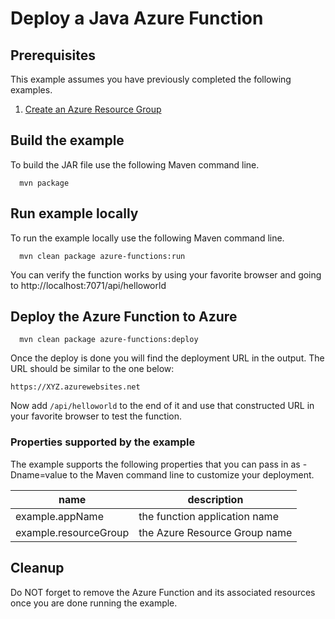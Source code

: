 
# Deploy a Java Azure Function

## Prerequisites

This example assumes you have previously completed the following examples.

1. [Create an Azure Resource Group](../resourcegroup-create/README.md)

## Build the example

To build the JAR file use the following Maven command line.

````shell
  mvn package
````

## Run example locally

To run the example locally use the following Maven command line.

````shell
  mvn clean package azure-functions:run
````

You can verify the function works by using your favorite browser and going
to  http://localhost:7071/api/helloworld

## Deploy the Azure Function to Azure

```shell
  mvn clean package azure-functions:deploy
```

Once the deploy is done you will find the deployment URL in the output. The URL 
should be similar to the one below:

```shell
https://XYZ.azurewebsites.net
```

Now add `/api/helloworld` to the end of it and use that constructed URL in your 
favorite browser to test the function.

### Properties supported by the example

The example supports the following properties that you can pass in as -Dname=value
to the Maven command line to customize your deployment.

| name                   | description                        |
|------------------------|------------------------------------|
| example.appName        | the function application name      |
| example.resourceGroup  | the Azure Resource Group name      |

## Cleanup

Do NOT forget to remove the Azure Function and its associated resources
once you are done running the example.
